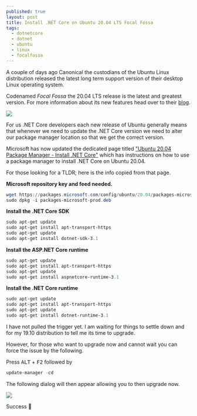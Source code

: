 ```yaml
---
published: true
layout: post
title: Install .NET Core on Ubuntu 20.04 LTS Focal Fossa
tags:
  - dotnetcore
  - dotnet
  - ubuntu
  - linux
  - focalfossa
---
```

A couple of days ago Canonical the custodians of the Ubuntu Linux distribution released the latest long term support version of their desktop Linux operating system.

Codenamed *Focal Fossa* the 20.04 LTS release is the latest and greatest version. For more information about its new features head over to their [blog](https://ubuntu.com/blog/ubuntu-20-04-lts-arrives).

![](https://i.imgur.com/862L8Gb.gif)

For us .NET Core developers each new release of Ubuntu generally means that whenever we need to update the .NET Core version we need to alter our package manager location so that we get the correct version.

Microsoft has now updated the dedicated page titled ["Ubuntu 20.04 Package Manager - Install .NET Core"](https://docs.microsoft.com/en-us/dotnet/core/install/linux-package-manager-ubuntu-2004) which has instructions on how to use a package manager to install .NET Core on Ubuntu 20.04.

For those looking for a TLDR; here is the info copied from that page.

**Microsoft repository key and feed needed.**

```powershell
wget https://packages.microsoft.com/config/ubuntu/20.04/packages-microsoft-prod.deb -O packages-microsoft-prod.deb
sudo dpkg -i packages-microsoft-prod.deb
```

**Install the .NET Core SDK**

```powershell
sudo apt-get update
sudo apt-get install apt-transport-https
sudo apt-get update
sudo apt-get install dotnet-sdk-3.1
```

**Install the ASP.NET Core runtime**

```powershell
sudo apt-get update
sudo apt-get install apt-transport-https
sudo apt-get update
sudo apt-get install aspnetcore-runtime-3.1
```

**Install the .NET Core runtime**

```powershell
sudo apt-get update
sudo apt-get install apt-transport-https
sudo apt-get update
sudo apt-get install dotnet-runtime-3.1
```

I have not pulled the trigger yet. I am waiting for things to settle down and for my 19.10 distribution to tell me its time to upgrade.

However, for those who want to upgrade now and cannot wait you can force the issue by the following.

Press <kbd>ALT</kbd> + <kbd>F2</kbd> followed by
```powershell
update-manager -cd
````

The following dialog will then appear allowing you to then upgrade now.

![](https://i.imgur.com/GPOkbZb.png)

Success 🎉
